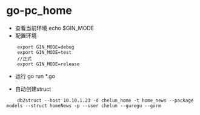 # go-pc_home

* 查看当前环境
echo $GIN_MODE
* 配置环境
```
    export GIN_MODE=debug
    export GIN_MODE=test
    //正式
    export GIN_MODE=release
```
* 运行
go run *.go

* 自动创建struct

```
    db2struct --host 10.10.1.23 -d chelun_home -t home_news --package models --struct homeNews -p --user chelun --guregu --gorm
```